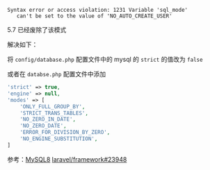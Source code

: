 ```mysql
Syntax error or access violation: 1231 Variable 'sql_mode'  
   can't be set to the value of 'NO_AUTO_CREATE_USER'
```

5.7 已经废除了该模式

解决如下：

将 `config/database.php` 配置文件中的 mysql 的 `strict` 的值改为 `false` 

或者在 `databse.php` 配置文件中添加 

```php
'strict' => true,
'engine' => null,
'modes' => [
    'ONLY_FULL_GROUP_BY',
    'STRICT_TRANS_TABLES',
    'NO_ZERO_IN_DATE',
    'NO_ZERO_DATE',
    'ERROR_FOR_DIVISION_BY_ZERO',
    'NO_ENGINE_SUBSTITUTION',
]
```

参考：[MySQL8](https://dev.mysql.com/doc/relnotes/mysql/8.0/en/news-8-0-11.html) [laravel/framework#23948](https://github.com/laravel/framework/pull/23948)



